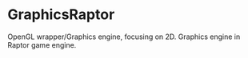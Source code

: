 # GraphicsRaptor
OpenGL wrapper/Graphics engine, focusing on 2D. Graphics engine in Raptor game engine. 
